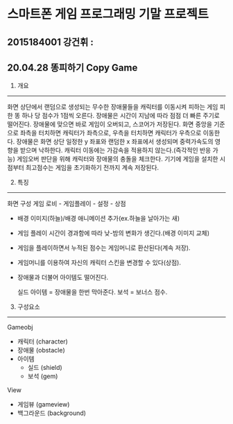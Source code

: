 
스마트폰 게임 프로그래밍 기말 프로젝트
================
 2015184001 강건휘 :
----------------

20.04.28
똥피하기 Copy Game
----------------

1. 개요
-----------
 화면 상단에서 랜덤으로 생성되는 무수한 장애물들을 캐릭터를 이동시켜 피하는 게임
 피한 똥 하나 당 점수가 1점씩 오른다. 장애물은 시간이 지남에 따라 점점 더 빠른 주기로 떨어진다.
 장애물에 맞으면 바로 게임이 오버되고, 스코어가 저장된다.
 화면 중앙을 기준으로 좌측을 터치하면 캐릭터가 좌측으로, 우측을 터치하면 캐릭터가 우측으로 이동한다.
 장애물은 화면 상단 일정한 y 좌표와 랜덤한 x 좌표에서 생성되며 중력가속도의 영향을 받으며 낙하한다.
 캐릭터 이동에는 가감속을 적용하지 않는다.(즉각적인 반응 가능)
 게임오버 판단을 위해 캐릭터와 장애물의 충돌을 체크한다. 
 기기에 게임을 설치한 시점부터 최고점수는 게임을 초기화하기 전까지 계속 저장된다.
 
 
 
 2. 특징
 ----------
화면 구성
              게임 로비 
              - 게임플레이
              - 설정
              - 상점 

- 배경 이미지(하늘)/배경 애니메이션 추가(ex.하늘을 날아가는 새)
- 게임 플레이 시간이 경과함에 따라 낮-밤의 변화가 생긴다.(배경 이미지 교체)
- 게임을 플레이하면서 누적된 점수는 게임머니로 환산된다(계속 저장).
- 게임머니를 이용하여 자신의 캐릭터 스킨을 변경할 수 있다(상점).
- 장애물과 더불어 아이템도 떨어진다. 

   실드 아이템 = 장애물을 한번 막아준다.
   보석 = 보너스 점수.

3. 구성요소
 ----------
Gameobj
- 캐릭터 (character)
- 장애물 (obstacle)
- 아이템
  - 실드 (shield)
  - 보석 (gem)

View
- 게임뷰 (gameview)
- 백그라운드 (background)
